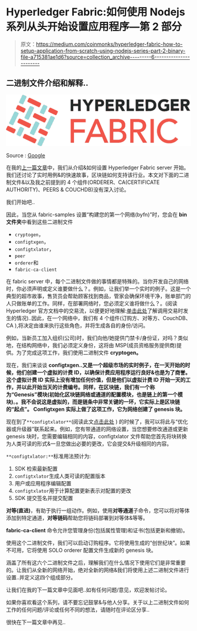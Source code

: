 # Hyperledger Fabric:如何使用 Nodejs 系列从头开始设置应用程序—第 2 部分

> 原文：<https://medium.com/coinmonks/hyperledger-fabric-how-to-setup-application-from-scratch-using-nodejs-series-part-2-binary-file-a715381ae1d6?source=collection_archive---------6----------------------->

## 二进制文件介绍和解释..

![](img/822d6a8e29b6f949c04b039edef666e8.png)

Source : [Google](https://www.hyperledger.org/blog/2018/03/20/hyperledger-fabric-v1-1-released)

在我的[上一篇文章](/coinmonks/hyperledger-fabric-how-to-setup-application-from-scratch-using-nodejs-series-1-to-7fb5c56877c7)中，我们从介绍&如何设置 Hyperledger Fabric server 开始。我们还讨论了实时用例&的快速故事，区块链如何支持该行业。本文对下面的二进制文件&以及我之前提到的 4 个组件(ORDERER、CA(CERTIFICATE AUTHORITY)、PEERS & COUCHDB)没有深入讨论。

我们开始吧..

因此，当您从 fabric-samples 设置“构建您的第一个网络(byfn)”时，您会在 **bin 文件夹**中看到这些二进制文件

*   `cryptogen`，
*   `configtxgen`，
*   `configtxlator`，
*   `peer`
*   `orderer`和
*   `fabric-ca-client`

在 fabric server 中，每个二进制文件做的事情都是特殊的。当你开发自己的网络时，你必须声明或定义谁要做什么？。例如，让我们举一个实时的例子。这是一个典型的超市故事，售货员会帮助顾客找到商品，管家会确保环境干净，账单部门的人只做账单的工作。同样，在部署网络时，您必须定义谁将做什么？。(阅读 Hyperledger 官方文档中的交易流，以便更好地理解:[单击此处](http://hyperledger-fabric.readthedocs.io/en/latest/txflow.html)了解调用交易时发生的情况)..因此，在一个网络中，我们有 4 个组件(订购方、对等方、CouchDB、CA ),将决定由谁来执行这些角色，并将生成各自的身份/访问。

例如，当新员工加入组织(公司)时，我们向他/她提供门禁卡/身份证，对吗？类似地，在结构网络中，我们必须定义身份，这将由 MSP(成员资格服务提供商)提供。为了完成这项工作，我们使用二进制文件 **cryptogen。**

现在，我们来谈谈 **configtxgen..**又是一个超级市场的实时例子，在一天开始的时候，他们创建一个虚拟的计费 ID，以确保计费应用程序运行良好&也是为了商誉。这个虚拟计费 ID 实际上没有增加任何价值，但是他们以虚拟计费 ID 开始一天的工作，并以此开始当天的计费编号。同样，在区块链，我们有一个称为**“Genesis”模块(初始化区块链网络或通道的配置模块，也是链上的第一个模块)**。**。我不会说这是虚拟的，而是链条中非常关键的一环，它实际上是区块链的“起点”。 **Configtxgen** 实际上做了这项工作，它为网络创建了 genesis 块。**

现在到了`**configtxlator**`(阅读此文[点击此处](https://github.com/hyperledger/fabric/blob/master/examples/configtxupdate/README.md) ) 的时候了，我可以将此与“优化器或升级器”联系起来。例如，您有带通道的网络设置，当您想要修改通道或更新 genesis 块时，您需要编辑相同的内容，configtxlator 文件帮助您首先将块转换为人类可读的形式&一旦您做出必要的更改，它会提交&升级相同的内容。

`**configtxlator:**`标准用法预计为:

1.  SDK 检索最新配置
2.  `configtxlator`生成人类可读的配置版本
3.  用户或应用程序编辑配置
4.  `configtxlator`用于计算配置更新表示对配置的更改
5.  SDK 提交签名并提交配置

**对等(直进)**，有助于执行一组动作。例如，使用**对等通道**子命令，您可以将对等体添加到特定通道，**对等链码**帮助您将链码部署到对等体&等等。

**fabric-ca-client** 命令允许您管理身份(包括属性管理)和证书(包括更新和撤销)。

使用这个二进制文件，我们可以启动订购程序。它将使用生成的“创世纪块”。如果不可用，它将使用 SOLO orderer 配置文件生成新的 genesis 块。

涵盖了所有这六个二进制文件之后，理解我们在什么情况下使用它们是非常重要的。让我们从全新的网络开始，绝对全新的网络&我们将使用上述二进制文件进行设置..并定义这四个组成部分。

让我们在我的下一篇文章中见面吧..如有任何问题/意见，欢迎发帖讨论。

如果你喜欢看这个系列，请不要忘记鼓掌&与他人分享。关于以上二进制文件如何工作的任何问题/评论或任何不同的想法，请随时在评论区分享..

很快在下一篇文章中再见..